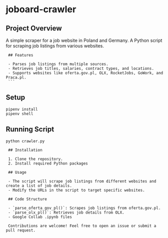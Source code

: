 # joboard-crawler
## Project Overview

A simple scraper for a job website in Poland and Germany. A Python script for scraping job listings from various websites.

     ## Features

     - Parses job listings from multiple sources.
     - Retrieves job titles, salaries, contract types, and locations.
     - Supports websites like oferta.gov.pl, OLX, RocketJobs, GoWork, and Praca.pl.
     ```


## Setup
```
pipenv install
pipenv shell
```

## Running Script

```buildoutcfg
python crawler.py
```
     ## Installation

     1. Clone the repository.
     2. Install required Python packages

     ## Usage

     - The script will scrape job listings from different websites and create a list of job details.
     - Modify the URLs in the script to target specific websites.

     ## Code Structure

     - `parse_oferta_gov_pl()`: Scrapes job listings from oferta.gov.pl.
     - `parse_olx_pl()`: Retrieves job details from OLX.
     - Google Collab .ipynb files

     Contributions are welcome! Feel free to open an issue or submit a pull request.
